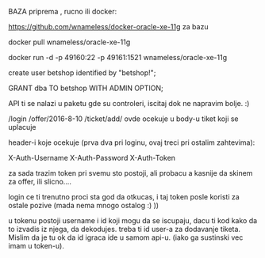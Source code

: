 
BAZA priprema , rucno ili docker:

https://github.com/wnameless/docker-oracle-xe-11g   za bazu

docker pull wnameless/oracle-xe-11g

docker run -d -p 49160:22 -p 49161:1521 wnameless/oracle-xe-11g


create user betshop identified by "betshop!";

GRANT dba TO betshop WITH ADMIN OPTION;


API ti se nalazi u paketu gde su controleri, iscitaj dok ne napravim bolje. :)


/login
/offer/2016-8-10
/ticket/add/     ovde ocekuje u body-u tiket koji se uplacuje


header-i koje ocekuje (prva dva pri loginu, ovaj treci pri ostalim zahtevima):

X-Auth-Username
X-Auth-Password
X-Auth-Token


za sada trazim token pri svemu sto postoji, ali probacu a kasnije da skinem za offer, ili slicno....

login ce ti trenutno proci sta god da otkucas, i taj token posle koristi za ostale pozive (mada nema mnogo ostalog :) ))

u tokenu postoji username i id koji mogu da se iscupaju, dacu ti kod kako da to izvadis iz njega, da dekodujes.
treba ti id user-a za dodavanje tiketa. Mislim da je tu ok da id igraca ide u samom api-u. (iako ga sustinski vec imam u token-u).